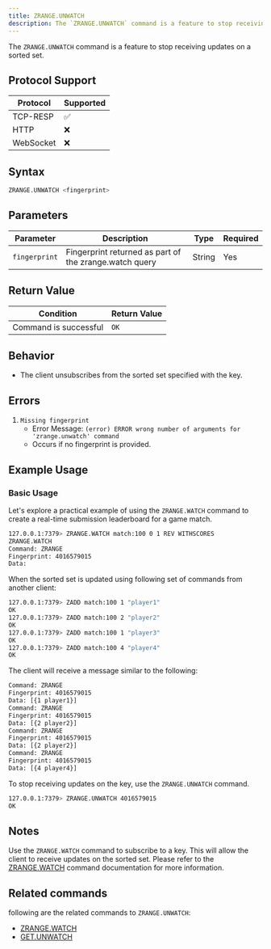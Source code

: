 ```yaml
---
title: ZRANGE.UNWATCH
description: The `ZRANGE.UNWATCH` command is a feature to stop receiving updates on a sorted set
---
```


The `ZRANGE.UNWATCH` command is a feature to stop receiving updates on a sorted set.

## Protocol Support

| Protocol  | Supported |
| --------- | --------- |
| TCP-RESP  | ✅        |
| HTTP      | ❌        |
| WebSocket | ❌        |

## Syntax

```bash
ZRANGE.UNWATCH <fingerprint>
```

## Parameters

| Parameter     | Description                                            | Type   | Required |
| ------------- | ------------------------------------------------------ | ------ | -------- |
| `fingerprint` | Fingerprint returned as part of the zrange.watch query | String | Yes      |

## Return Value

| Condition             | Return Value |
| --------------------- | ------------ |
| Command is successful | `OK`         |

## Behavior

- The client unsubscribes from the sorted set specified with the key.

## Errors

1. `Missing fingerprint`
   - Error Message: `(error) ERROR wrong number of arguments for 'zrange.unwatch' command`
   - Occurs if no fingerprint is provided.

## Example Usage

### Basic Usage

Let's explore a practical example of using the `ZRANGE.WATCH` command to create a real-time submission leaderboard for a game match.

```bash
127.0.0.1:7379> ZRANGE.WATCH match:100 0 1 REV WITHSCORES
ZRANGE.WATCH
Command: ZRANGE
Fingerprint: 4016579015
Data:
```

When the sorted set is updated using following set of commands from another client:

```bash
127.0.0.1:7379> ZADD match:100 1 "player1"
OK
127.0.0.1:7379> ZADD match:100 2 "player2"
OK
127.0.0.1:7379> ZADD match:100 1 "player3"
OK
127.0.0.1:7379> ZADD match:100 4 "player4"
OK
```

The client will receive a message similar to the following:

```bash
Command: ZRANGE
Fingerprint: 4016579015
Data: [{1 player1}]
Command: ZRANGE
Fingerprint: 4016579015
Data: [{2 player2}]
Command: ZRANGE
Fingerprint: 4016579015
Data: [{2 player2}]
Command: ZRANGE
Fingerprint: 4016579015
Data: [{4 player4}]
```

To stop receiving updates on the key, use the `ZRANGE.UNWATCH` command.

```bash
127.0.0.1:7379> ZRANGE.UNWATCH 4016579015
OK
```

## Notes

Use the `ZRANGE.WATCH` command to subscribe to a key. This will allow the client to receive updates on the sorted set. Please refer to
the [ZRANGE.WATCH](/commands/zrangewatch) command documentation for more information.

## Related commands

following are the related commands to `ZRANGE.UNWATCH`:

- [ZRANGE.WATCH](/commands/zrangewatch)
- [GET.UNWATCH](/commands/getunwatch)
